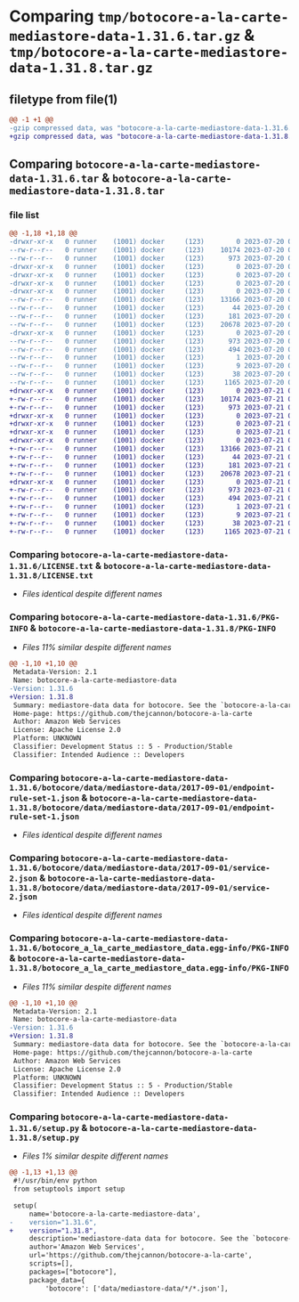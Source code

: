 # Comparing `tmp/botocore-a-la-carte-mediastore-data-1.31.6.tar.gz` & `tmp/botocore-a-la-carte-mediastore-data-1.31.8.tar.gz`

## filetype from file(1)

```diff
@@ -1 +1 @@
-gzip compressed data, was "botocore-a-la-carte-mediastore-data-1.31.6.tar", last modified: Thu Jul 20 01:20:36 2023, max compression
+gzip compressed data, was "botocore-a-la-carte-mediastore-data-1.31.8.tar", last modified: Fri Jul 21 01:21:46 2023, max compression
```

## Comparing `botocore-a-la-carte-mediastore-data-1.31.6.tar` & `botocore-a-la-carte-mediastore-data-1.31.8.tar`

### file list

```diff
@@ -1,18 +1,18 @@
-drwxr-xr-x   0 runner    (1001) docker     (123)        0 2023-07-20 01:20:36.674848 botocore-a-la-carte-mediastore-data-1.31.6/
--rw-r--r--   0 runner    (1001) docker     (123)    10174 2023-07-20 01:20:36.000000 botocore-a-la-carte-mediastore-data-1.31.6/LICENSE.txt
--rw-r--r--   0 runner    (1001) docker     (123)      973 2023-07-20 01:20:36.670848 botocore-a-la-carte-mediastore-data-1.31.6/PKG-INFO
-drwxr-xr-x   0 runner    (1001) docker     (123)        0 2023-07-20 01:20:36.670848 botocore-a-la-carte-mediastore-data-1.31.6/botocore/
-drwxr-xr-x   0 runner    (1001) docker     (123)        0 2023-07-20 01:20:36.670848 botocore-a-la-carte-mediastore-data-1.31.6/botocore/data/
-drwxr-xr-x   0 runner    (1001) docker     (123)        0 2023-07-20 01:20:36.670848 botocore-a-la-carte-mediastore-data-1.31.6/botocore/data/mediastore-data/
-drwxr-xr-x   0 runner    (1001) docker     (123)        0 2023-07-20 01:20:36.670848 botocore-a-la-carte-mediastore-data-1.31.6/botocore/data/mediastore-data/2017-09-01/
--rw-r--r--   0 runner    (1001) docker     (123)    13166 2023-07-20 01:19:55.000000 botocore-a-la-carte-mediastore-data-1.31.6/botocore/data/mediastore-data/2017-09-01/endpoint-rule-set-1.json
--rw-r--r--   0 runner    (1001) docker     (123)       44 2023-07-20 01:19:55.000000 botocore-a-la-carte-mediastore-data-1.31.6/botocore/data/mediastore-data/2017-09-01/examples-1.json
--rw-r--r--   0 runner    (1001) docker     (123)      181 2023-07-20 01:19:55.000000 botocore-a-la-carte-mediastore-data-1.31.6/botocore/data/mediastore-data/2017-09-01/paginators-1.json
--rw-r--r--   0 runner    (1001) docker     (123)    20678 2023-07-20 01:19:55.000000 botocore-a-la-carte-mediastore-data-1.31.6/botocore/data/mediastore-data/2017-09-01/service-2.json
-drwxr-xr-x   0 runner    (1001) docker     (123)        0 2023-07-20 01:20:36.670848 botocore-a-la-carte-mediastore-data-1.31.6/botocore_a_la_carte_mediastore_data.egg-info/
--rw-r--r--   0 runner    (1001) docker     (123)      973 2023-07-20 01:20:36.000000 botocore-a-la-carte-mediastore-data-1.31.6/botocore_a_la_carte_mediastore_data.egg-info/PKG-INFO
--rw-r--r--   0 runner    (1001) docker     (123)      494 2023-07-20 01:20:36.000000 botocore-a-la-carte-mediastore-data-1.31.6/botocore_a_la_carte_mediastore_data.egg-info/SOURCES.txt
--rw-r--r--   0 runner    (1001) docker     (123)        1 2023-07-20 01:20:36.000000 botocore-a-la-carte-mediastore-data-1.31.6/botocore_a_la_carte_mediastore_data.egg-info/dependency_links.txt
--rw-r--r--   0 runner    (1001) docker     (123)        9 2023-07-20 01:20:36.000000 botocore-a-la-carte-mediastore-data-1.31.6/botocore_a_la_carte_mediastore_data.egg-info/top_level.txt
--rw-r--r--   0 runner    (1001) docker     (123)       38 2023-07-20 01:20:36.674848 botocore-a-la-carte-mediastore-data-1.31.6/setup.cfg
--rw-r--r--   0 runner    (1001) docker     (123)     1165 2023-07-20 01:20:36.000000 botocore-a-la-carte-mediastore-data-1.31.6/setup.py
+drwxr-xr-x   0 runner    (1001) docker     (123)        0 2023-07-21 01:21:46.523398 botocore-a-la-carte-mediastore-data-1.31.8/
+-rw-r--r--   0 runner    (1001) docker     (123)    10174 2023-07-21 01:21:46.000000 botocore-a-la-carte-mediastore-data-1.31.8/LICENSE.txt
+-rw-r--r--   0 runner    (1001) docker     (123)      973 2023-07-21 01:21:46.523398 botocore-a-la-carte-mediastore-data-1.31.8/PKG-INFO
+drwxr-xr-x   0 runner    (1001) docker     (123)        0 2023-07-21 01:21:46.519399 botocore-a-la-carte-mediastore-data-1.31.8/botocore/
+drwxr-xr-x   0 runner    (1001) docker     (123)        0 2023-07-21 01:21:46.519399 botocore-a-la-carte-mediastore-data-1.31.8/botocore/data/
+drwxr-xr-x   0 runner    (1001) docker     (123)        0 2023-07-21 01:21:46.519399 botocore-a-la-carte-mediastore-data-1.31.8/botocore/data/mediastore-data/
+drwxr-xr-x   0 runner    (1001) docker     (123)        0 2023-07-21 01:21:46.519399 botocore-a-la-carte-mediastore-data-1.31.8/botocore/data/mediastore-data/2017-09-01/
+-rw-r--r--   0 runner    (1001) docker     (123)    13166 2023-07-21 01:21:06.000000 botocore-a-la-carte-mediastore-data-1.31.8/botocore/data/mediastore-data/2017-09-01/endpoint-rule-set-1.json
+-rw-r--r--   0 runner    (1001) docker     (123)       44 2023-07-21 01:21:06.000000 botocore-a-la-carte-mediastore-data-1.31.8/botocore/data/mediastore-data/2017-09-01/examples-1.json
+-rw-r--r--   0 runner    (1001) docker     (123)      181 2023-07-21 01:21:06.000000 botocore-a-la-carte-mediastore-data-1.31.8/botocore/data/mediastore-data/2017-09-01/paginators-1.json
+-rw-r--r--   0 runner    (1001) docker     (123)    20678 2023-07-21 01:21:06.000000 botocore-a-la-carte-mediastore-data-1.31.8/botocore/data/mediastore-data/2017-09-01/service-2.json
+drwxr-xr-x   0 runner    (1001) docker     (123)        0 2023-07-21 01:21:46.523398 botocore-a-la-carte-mediastore-data-1.31.8/botocore_a_la_carte_mediastore_data.egg-info/
+-rw-r--r--   0 runner    (1001) docker     (123)      973 2023-07-21 01:21:46.000000 botocore-a-la-carte-mediastore-data-1.31.8/botocore_a_la_carte_mediastore_data.egg-info/PKG-INFO
+-rw-r--r--   0 runner    (1001) docker     (123)      494 2023-07-21 01:21:46.000000 botocore-a-la-carte-mediastore-data-1.31.8/botocore_a_la_carte_mediastore_data.egg-info/SOURCES.txt
+-rw-r--r--   0 runner    (1001) docker     (123)        1 2023-07-21 01:21:46.000000 botocore-a-la-carte-mediastore-data-1.31.8/botocore_a_la_carte_mediastore_data.egg-info/dependency_links.txt
+-rw-r--r--   0 runner    (1001) docker     (123)        9 2023-07-21 01:21:46.000000 botocore-a-la-carte-mediastore-data-1.31.8/botocore_a_la_carte_mediastore_data.egg-info/top_level.txt
+-rw-r--r--   0 runner    (1001) docker     (123)       38 2023-07-21 01:21:46.523398 botocore-a-la-carte-mediastore-data-1.31.8/setup.cfg
+-rw-r--r--   0 runner    (1001) docker     (123)     1165 2023-07-21 01:21:46.000000 botocore-a-la-carte-mediastore-data-1.31.8/setup.py
```

### Comparing `botocore-a-la-carte-mediastore-data-1.31.6/LICENSE.txt` & `botocore-a-la-carte-mediastore-data-1.31.8/LICENSE.txt`

 * *Files identical despite different names*

### Comparing `botocore-a-la-carte-mediastore-data-1.31.6/PKG-INFO` & `botocore-a-la-carte-mediastore-data-1.31.8/PKG-INFO`

 * *Files 11% similar despite different names*

```diff
@@ -1,10 +1,10 @@
 Metadata-Version: 2.1
 Name: botocore-a-la-carte-mediastore-data
-Version: 1.31.6
+Version: 1.31.8
 Summary: mediastore-data data for botocore. See the `botocore-a-la-carte` package for more info.
 Home-page: https://github.com/thejcannon/botocore-a-la-carte
 Author: Amazon Web Services
 License: Apache License 2.0
 Platform: UNKNOWN
 Classifier: Development Status :: 5 - Production/Stable
 Classifier: Intended Audience :: Developers
```

### Comparing `botocore-a-la-carte-mediastore-data-1.31.6/botocore/data/mediastore-data/2017-09-01/endpoint-rule-set-1.json` & `botocore-a-la-carte-mediastore-data-1.31.8/botocore/data/mediastore-data/2017-09-01/endpoint-rule-set-1.json`

 * *Files identical despite different names*

### Comparing `botocore-a-la-carte-mediastore-data-1.31.6/botocore/data/mediastore-data/2017-09-01/service-2.json` & `botocore-a-la-carte-mediastore-data-1.31.8/botocore/data/mediastore-data/2017-09-01/service-2.json`

 * *Files identical despite different names*

### Comparing `botocore-a-la-carte-mediastore-data-1.31.6/botocore_a_la_carte_mediastore_data.egg-info/PKG-INFO` & `botocore-a-la-carte-mediastore-data-1.31.8/botocore_a_la_carte_mediastore_data.egg-info/PKG-INFO`

 * *Files 11% similar despite different names*

```diff
@@ -1,10 +1,10 @@
 Metadata-Version: 2.1
 Name: botocore-a-la-carte-mediastore-data
-Version: 1.31.6
+Version: 1.31.8
 Summary: mediastore-data data for botocore. See the `botocore-a-la-carte` package for more info.
 Home-page: https://github.com/thejcannon/botocore-a-la-carte
 Author: Amazon Web Services
 License: Apache License 2.0
 Platform: UNKNOWN
 Classifier: Development Status :: 5 - Production/Stable
 Classifier: Intended Audience :: Developers
```

### Comparing `botocore-a-la-carte-mediastore-data-1.31.6/setup.py` & `botocore-a-la-carte-mediastore-data-1.31.8/setup.py`

 * *Files 1% similar despite different names*

```diff
@@ -1,13 +1,13 @@
 #!/usr/bin/env python
 from setuptools import setup
 
 setup(
     name='botocore-a-la-carte-mediastore-data',
-    version="1.31.6",
+    version="1.31.8",
     description='mediastore-data data for botocore. See the `botocore-a-la-carte` package for more info.',
     author='Amazon Web Services',
     url='https://github.com/thejcannon/botocore-a-la-carte',
     scripts=[],
     packages=["botocore"],
     package_data={
         'botocore': ['data/mediastore-data/*/*.json'],
```

